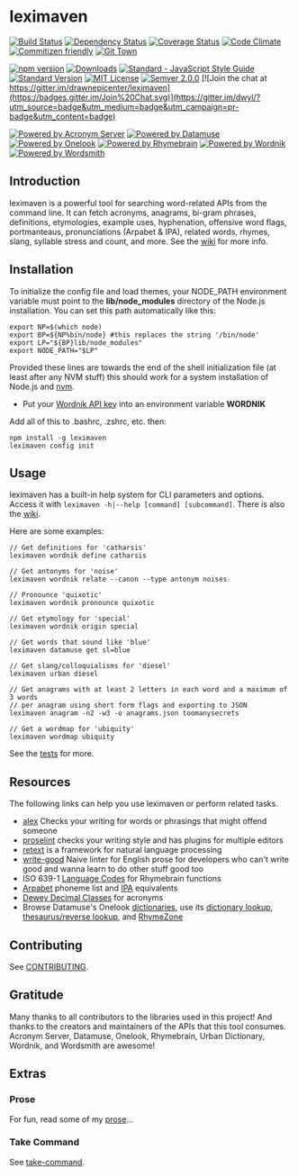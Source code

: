 # leximaven

[![Build Status](https://travis-ci.org/drawnepicenter/leximaven.svg?branch=master)](https://travis-ci.org/drawnepicenter/leximaven) [![Dependency Status](https://gemnasium.com/badges/github.com/drawnepicenter/leximaven.svg)](https://gemnasium.com/github.com/drawnepicenter/leximaven) [![Coverage Status](https://coveralls.io/repos/github/drawnepicenter/leximaven/badge.svg?branch=master)](https://coveralls.io/github/drawnepicenter/leximaven?branch=master) [![Code Climate](https://codeclimate.com/github/drawnepicenter/leximaven/badges/gpa.svg)](https://codeclimate.com/github/drawnepicenter/leximaven) [![Commitizen friendly](https://img.shields.io/badge/commitizen-friendly-brightgreen.svg)](http://commitizen.github.io/cz-cli/) [![Git Town](https://img.shields.io/badge/workflow-git%20town-brightgreen.svg)](http://www.git-town.com/)

[![npm version](https://badge.fury.io/js/leximaven.svg)](https://badge.fury.io/js/leximaven) [![Downloads](https://img.shields.io/npm/dt/leximaven.svg)](https://www.npmjs.com/package/leximaven) [![Standard - JavaScript Style Guide](https://img.shields.io/badge/code%20style-standard-brightgreen.svg)](http://standardjs.com/) [![Standard Version](https://img.shields.io/badge/release-standard%20version-brightgreen.svg)](https://github.com/conventional-changelog/standard-version) [![MIT License](https://img.shields.io/badge/license-MIT-blue.svg)](https://opensource.org/licenses/mit-license.php) [![Semver 2.0.0](https://img.shields.io/badge/semver-2.0.0-ff69b4.svg)](http://semver.org/spec/v2.0.0.html) [![Join the chat at https://gitter.im/drawnepicenter/leximaven](https://badges.gitter.im/Join%20Chat.svg)](https://gitter.im/dwyl/?utm_source=badge&utm_medium=badge&utm_campaign=pr-badge&utm_content=badge)

[![Powered by Acronym Server](https://img.shields.io/badge/powered%20by-acronym%20server-brightgreen.svg)](http://acronyms.silmaril.ie) [![Powered by Datamuse](https://img.shields.io/badge/powered%20by-datamuse-green.svg)](http://www.datamuse.com) [![Powered by Onelook](https://img.shields.io/badge/powered%20by-onelook-yellow.svg)](http://www.onelook.com) [![Powered by Rhymebrain](https://img.shields.io/badge/powered%20by-rhymebrain-orange.svg)](http://www.rhymebrain.com) [![Powered by Wordnik](https://img.shields.io/badge/powered%20by-wordnik-red.svg)](http://www.wordnik.com) [![Powered by Wordsmith](https://img.shields.io/badge/powered%20by-wordsmith-ff69b4.svg)](http://wordsmith.org/anagram/)

## Introduction

leximaven is a powerful tool for searching word-related APIs from the command line. It can fetch acronyms, anagrams, bi-gram phrases, definitions, etymologies, example uses, hyphenation, offensive word flags, portmanteaus, pronunciations (Arpabet & IPA), related words, rhymes, slang, syllable stress and count, and more. See the [wiki](https://github.com/drawnepicenter/leximaven/wiki) for more info.

## Installation

To initialize the config file and load themes, your NODE_PATH environment variable must point to the **lib/node_modules** directory of the Node.js installation. You can set this path automatically like this:

    export NP=$(which node)
    export BP=${NP%bin/node} #this replaces the string '/bin/node'
    export LP="${BP}lib/node_modules"
    export NODE_PATH="$LP"

Provided these lines are towards the end of the shell initialization file (at least after any NVM stuff) this should work for a system installation of Node.js and [nvm](https://github.com/creationix/nvm). 

-   Put your [Wordnik API key](http://developer.wordnik.com/) into an environment variable **WORDNIK**

Add all of this to .bashrc, .zshrc, etc. then:

    npm install -g leximaven
    leximaven config init

## Usage

leximaven has a built-in help system for CLI parameters and options. Access it with `leximaven -h|--help [command] [subcommand]`. There is also the [wiki](https://github.com/drawnepicenter/leximaven/wiki).

Here are some examples:

    // Get definitions for 'catharsis'
    leximaven wordnik define catharsis

    // Get antonyms for 'noise'
    leximaven wordnik relate --canon --type antonym noises

    // Pronounce 'quixotic'
    leximaven wordnik pronounce quixotic

    // Get etymology for 'special'
    leximaven wordnik origin special

    // Get words that sound like 'blue'
    leximaven datamuse get sl=blue

    // Get slang/colloquialisms for 'diesel'
    leximaven urban diesel

    // Get anagrams with at least 2 letters in each word and a maximum of 3 words
    // per anagram using short form flags and exporting to JSON
    leximaven anagram -n2 -w3 -o anagrams.json toomanysecrets

    // Get a wordmap for 'ubiquity'
    leximaven wordmap ubiquity

See the [tests](https://github.com/drawnepicenter/leximaven/blob/master/test/test.es6) for more.

## Resources

The following links can help you use leximaven or perform related tasks.

- [alex](https://github.com/wooorm/alex) Checks your writing for words or phrasings that might offend someone
- [proselint](https://github.com/amperser/proselint) checks your writing style and has plugins for multiple editors
- [retext](https://github.com/wooorm/retext) is a framework for natural language processing
- [write-good](https://github.com/btford/write-good) Naive linter for English prose for developers who can't write good and wanna learn to do other stuff good too
- ISO 639-1 [Language Codes](http://www.loc.gov/standards/iso639-2/php/English_list.php) for Rhymebrain functions
- [Arpabet](http://en.wikipedia.org/wiki/Arpabet) phoneme list and [IPA](http://en.wikipedia.org/wiki/Help:IPA_for_English) equivalents
- [Dewey Decimal Classes](http://en.wikipedia.org/wiki/List_of_Dewey_Decimal_classes) for acronyms
- Browse Datamuse's Onelook [dictionaries](http://www.onelook.com/?d=all_gen), use its [dictionary lookup](http://www.onelook.com/), [thesaurus/reverse lookup](http://www.onelook.com/thesaurus/), and [RhymeZone](http://www.rhymezone.com/)

## Contributing

See [CONTRIBUTING](https://github.com/drawnepicenter/leximaven/blob/master/CONTRIBUTING.md).

## Gratitude

Many thanks to all contributors to the libraries used in this project! And thanks to the creators and maintainers of the APIs that this tool consumes. Acronym Server, Datamuse, Onelook, Rhymebrain, Urban Dictionary, Wordnik, and Wordsmith are awesome!

## Extras

### Prose

For fun, read some of my [prose](https://github.com/drawnepicenter/prose#readme)...

### Take Command

See [take-command](https://github.com/drawnepicenter/take-command).
